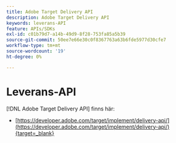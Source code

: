 ```yaml
---
title: Adobe Target Delivery API
description: Adobe Target Delivery API
keywords: leverans-API
feature: APIs/SDKs
exl-id: c01b79d7-a14b-49d9-8f28-753fa85a5b39
source-git-commit: 50ee7e66e30c0f8367763a63b6fde5977d30cfe7
workflow-type: tm+mt
source-wordcount: '19'
ht-degree: 0%

---
```


# Leverans-API

[!DNL Adobe Target Delivery API] finns här:

* [https://developer.adobe.com/target/implement/delivery-api/](https://developer.adobe.com/target/implement/delivery-api/){target=_blank}
